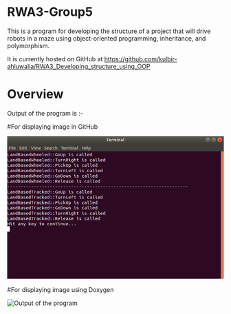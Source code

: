# RWA3-Group5

This is a program for developing the structure of a project that will drive robots in a maze using object-oriented programming, inheritance, and polymorphism.

It is currently hosted on GitHub at https://github.com/kulbir-ahluwalia/RWA3_Developing_structure_using_OOP

Overview
========

Output of the program is :-

#For displaying image in GitHub


<img src="output.png" class="img-responsive" alt=""> </div>


#For displaying image using Doxygen

![Output of the program](/home/kulbir/Desktop/RWA3-Group5/output.png)
























